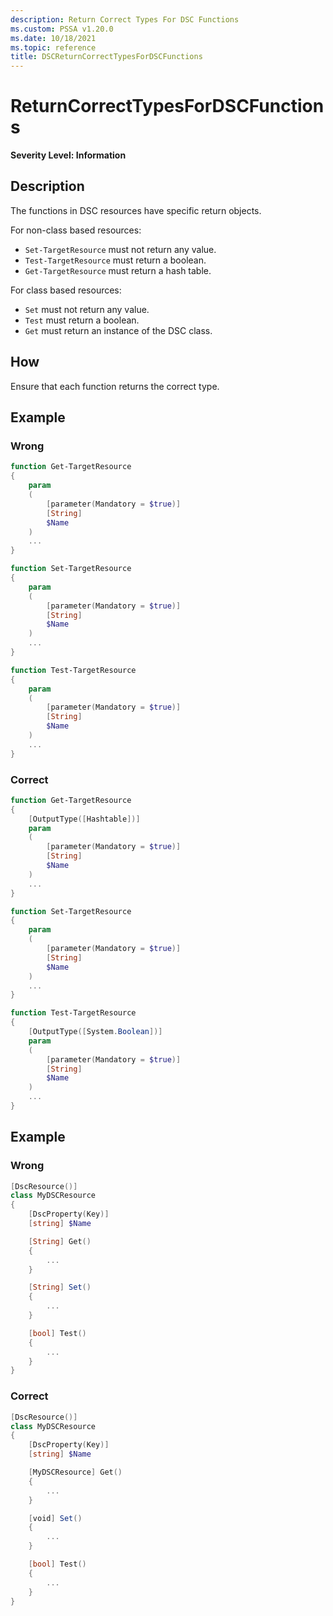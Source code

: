 ```yaml
---
description: Return Correct Types For DSC Functions
ms.custom: PSSA v1.20.0
ms.date: 10/18/2021
ms.topic: reference
title: DSCReturnCorrectTypesForDSCFunctions
---
```

# ReturnCorrectTypesForDSCFunctions

**Severity Level: Information**

## Description

The functions in DSC resources have specific return objects.

For non-class based resources:

- `Set-TargetResource` must not return any value.
- `Test-TargetResource` must return a boolean.
- `Get-TargetResource` must return a hash table.

For class based resources:

- `Set` must not return any value.
- `Test` must return a boolean.
- `Get` must return an instance of the DSC class.

## How

Ensure that each function returns the correct type.

## Example

### Wrong

```powershell
function Get-TargetResource
{
    param
    (
        [parameter(Mandatory = $true)]
        [String]
        $Name
    )
    ...
}

function Set-TargetResource
{
    param
    (
        [parameter(Mandatory = $true)]
        [String]
        $Name
    )
    ...
}

function Test-TargetResource
{
    param
    (
        [parameter(Mandatory = $true)]
        [String]
        $Name
    )
    ...
}
```

### Correct

```powershell
function Get-TargetResource
{
    [OutputType([Hashtable])]
    param
    (
        [parameter(Mandatory = $true)]
        [String]
        $Name
    )
    ...
}

function Set-TargetResource
{
    param
    (
        [parameter(Mandatory = $true)]
        [String]
        $Name
    )
    ...
}

function Test-TargetResource
{
    [OutputType([System.Boolean])]
    param
    (
        [parameter(Mandatory = $true)]
        [String]
        $Name
    )
    ...
}
```

## Example

### Wrong

```powershell
[DscResource()]
class MyDSCResource
{
    [DscProperty(Key)]
    [string] $Name

    [String] Get()
    {
        ...
    }

    [String] Set()
    {
        ...
    }

    [bool] Test()
    {
        ...
    }
}
```

### Correct

```powershell
[DscResource()]
class MyDSCResource
{
    [DscProperty(Key)]
    [string] $Name

    [MyDSCResource] Get()
    {
        ...
    }

    [void] Set()
    {
        ...
    }

    [bool] Test()
    {
        ...
    }
}
```
